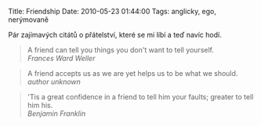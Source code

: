 Title: Friendship
Date: 2010-05-23 01:44:00
Tags: anglicky, ego, nerýmovaně

Pár zajímavých citátů o přátelství, které se mi líbí a teď navíc hodí.

> A friend can tell you things you don't want to tell yourself.  
> _Frances Ward Weller_

> A friend accepts us as we are yet helps us to be what we should.  
> _author unknown_

> 'Tis a great confidence in a friend to tell him your faults; greater to tell him his.  
> _Benjamin Franklin_